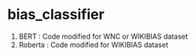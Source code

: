 # bias_classifier
1. BERT :
    Code modified for WNC or WIKIBIAS dataset
2. Roberta :
    Code modified for WIKIBIAS dataset
